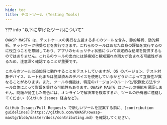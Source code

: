 ```yaml
---
hide: toc
title: テストツール (Testing Tools)
---
```


??? info "以下に挙げたツールについて"

    OWASP MASTG は、テストケースの実行を支援する多くのツールを含み、静的解析、動的解析、ネットワーク傍受などを実行できます。これらのツールはあなた自身の評価を実行するのに役立つことを意図しており、アプリのセキュリティ状態について決定的な結果を提供するものではありません。これらのツールの出力には誤検知と検知漏れの両方が含まれる可能性があるため、注意深く確認することが重要です。

    これらのツールは追加時に動作することをテストしていますが、OS のバージョン、テスト対象デバイス、ルート化または脱獄済みのデバイスを使用しているかどうかによって互換性が異なることがあります。また、ツールの機能は、特定のバージョンのルート化/脱獄化方法やツール自体によって影響を受ける可能性もあります。OWASP MASTG はツールの機能を保証しません。問題が発生した場合には、オンラインで解決策を検索するか、ツールの所有者に連絡してください (GitHub issues 経由など)。

    GitHub Issues/Pull Requests で新しいツールを提案する前に、[contribution guidelines](https://github.com/OWASP/owasp-mastg/blob/master/docs/contributing.md) を確認してください。
